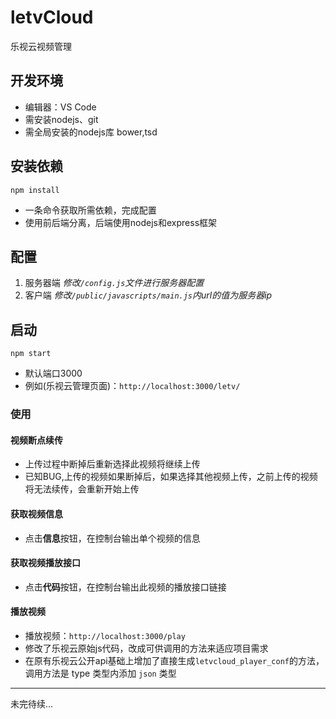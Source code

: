# letvCloud
乐视云视频管理

## 开发环境
* 编辑器：VS Code
* 需安装nodejs、git
* 需全局安装的nodejs库 bower,tsd

## 安装依赖
`npm install`
* 一条命令获取所需依赖，完成配置
* 使用前后端分离，后端使用nodejs和express框架

## 配置
1. 服务器端
*修改`/config.js`文件进行服务器配置*
2. 客户端
*修改`/public/javascripts/main.js`内url的值为服务器ip*
	
## 启动 
`npm start`
* 默认端口3000
* 例如(乐视云管理页面)：`http://localhost:3000/letv/`
	
### 使用

#### 视频断点续传
* 上传过程中断掉后重新选择此视频将继续上传
* 已知BUG,上传的视频如果断掉后，如果选择其他视频上传，之前上传的视频将无法续传，会重新开始上传

#### 获取视频信息
* 点击**信息**按钮，在控制台输出单个视频的信息

#### 获取视频播放接口
* 点击**代码**按钮，在控制台输出此视频的播放接口链接

#### 播放视频
* 播放视频：`http://localhost:3000/play`
* 修改了乐视云原始js代码，改成可供调用的方法来适应项目需求
* 在原有乐视云公开api基础上增加了直接生成`letvcloud_player_conf`的方法，调用方法是 type 类型内添加 ``json`` 类型

***
未完待续...

